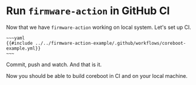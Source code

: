 # Run `firmware-action` in GitHub CI

Now that we have `firmware-action` working on local system. Let's set up CI.

```admonish example title=".github/workflows/example.yml"
~~~yaml
{{#include ../../firmware-action-example/.github/workflows/coreboot-example.yml}}
~~~
```

Commit, push and watch. And that is it.

Now you should be able to build coreboot in CI and on your local machine.

